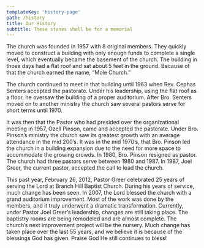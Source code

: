 ```yaml
---
templateKey: 'history-page'
path: /history
title: Our History
subtitle: These stones shall be for a memorial
---
```


The church was founded in 1957 with 8 original members. They quickly moved to construct a building with only enough funds to complete a single level, which eventually became the basement of the church. The building in those days had a flat roof and sat about 5 feet in the ground. Because of that the church earned the name, “Mole Church.”

The church continued to meet in that building until 1963 when Rev. Cephas Senters accepted the pastorate. Under his leadership, using the flat roof as a floor, he oversaw the building of a proper auditorium. After Bro. Senters moved on to another ministry the church saw several pastors serve for short terms until 1970.

It was then that the Pastor who had presided over the organizational meeting in 1957, Ozell Pinson, came and accepted the pastorate. Under Bro. Pinson’s ministry the church saw its greatest growth with an average attendance in the mid 200’s. It was in the mid 1970’s, that Bro. Pinson led the church in a building expansion due to the need for more space to accommodate the growing crowds. In 1980, Bro. Pinson resigned as pastor. The church had three pastors serve between 1980 and 1987. In 1987, Joel Greer, the current pastor, accepted the call to lead the church.

This past year, February 26, 2012, Pastor Greer celebrated 25 years of serving the Lord at Branch Hill Baptist Church. During his years of service, much change has been seen. In 2007, the Lord blessed the church with a grand auditorium improvement. Most of the work was done by the members, and it truly underwent a dramatic transformation. Currently, under Pastor Joel Greer’s leadership, changes are still taking place. The baptistry rooms are being remodeled and are almost complete. The church’s next improvement project will be the nursery. Much change has taken place over the last 55 years, and we believe it is because of the blessings God has given. Praise God He still continues to bless!

